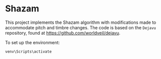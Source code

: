 # Shazam

This project implements the Shazam algorithm with modifications made to accommodate pitch and timbre changes. The code is based on the `Dejavu` repository, found at https://github.com/worldveil/dejavu.

To set up the environment:
```
venv\Scripts\activate
```

